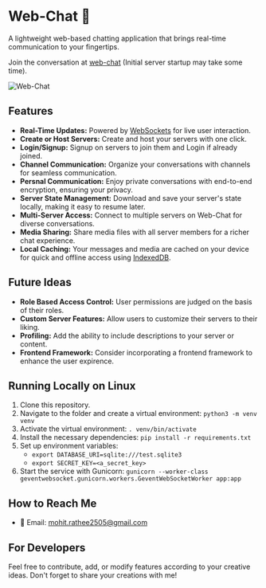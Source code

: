 # Web-Chat 🚀

A lightweight web-based chatting application that brings real-time communication to your fingertips.

Join the conversation at [web-chat](https://web-chat.onrender.com) (Initial server startup may take some time).

![Web-Chat](https://github.com/mohit-rathee/web-chat/assets/89066152/fd9a022e-487f-4e9b-8170-276bee282808)

## Features
- **Real-Time Updates:** Powered by [WebSockets](https://developer.mozilla.org/en-US/docs/Web/API/WebSockets_API) for live user interaction.
- **Create or Host Servers:** Create and host your servers with one click.
- **Login/Signup:** Signup on servers to join them and Login if already joined.
- **Channel Communication:** Organize your conversations with channels for seamless communication.
- **Persnal Communication:** Enjoy private conversations with end-to-end encryption, ensuring your privacy.
- **Server State Management:** Download and save your server's state locally, making it easy to resume later.
- **Multi-Server Access:** Connect to multiple servers on Web-Chat for diverse conversations.
- **Media Sharing:** Share media files with all server members for a richer chat experience.
- **Local Caching:** Your messages and media are cached on your device for quick and offline access using [IndexedDB](https://developer.mozilla.org/en-US/docs/Web/API/IndexedDB_API).

## Future Ideas
- **Role Based Access Control:** User permissions are judged on the basis of their roles.
- **Custom Server Features:** Allow users to customize their servers to their liking.
- **Profiling:** Add the ability to include descriptions to your server or content.
- **Frontend Framework:** Consider incorporating a frontend framework to enhance the user expirence.

## Running Locally on Linux
1. Clone this repository.
2. Navigate to the folder and create a virtual environment: `python3 -m venv venv`
3. Activate the virtual environment: `. venv/bin/activate`
4. Install the necessary dependencies: `pip install -r requirements.txt`
5. Set up environment variables: 
   - `export DATABASE_URI=sqlite:///test.sqlite3`
   - `export SECRET_KEY=<a_secret_key>`
6. Start the service with Gunicorn: `gunicorn --worker-class geventwebsocket.gunicorn.workers.GeventWebSocketWorker app:app`

## How to Reach Me
- 📧 Email: mohit.rathee2505@gmail.com

## For Developers
Feel free to contribute, add, or modify features according to your creative ideas. Don't forget to share your creations with me!
